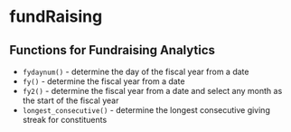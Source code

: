 fundRaising
====================
Functions for Fundraising Analytics
-----------------------------------


- `fydaynum()` - determine the day of the fiscal year from a date
- `fy()` - determine the fiscal year from a date
- `fy2()` - determine the fiscal year from a date and select any month as the start of the fiscal year
- `longest_consecutive()` - determine the longest consecutive giving streak for constituents
